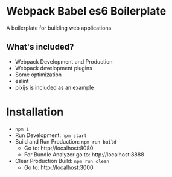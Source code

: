 # Webpack Babel es6 Boilerplate

A boilerplate for building web applications

## What's included?
- Webpack Development and Production
- Webpack development plugins
- Some optimization
- eslint
- pixijs is included as an example

# Installation
- `npm i`
- Run Development: `npm start`
- Build and Run Production: `npm run build`
  - Go to: http://localhost:8080
  - For Bundle Analyzer go to: http://localhost:8888
- Clear Production Build: `npm run clean`
  - Go to: http://localhost:3000
